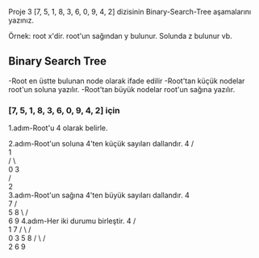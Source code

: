 Proje 3
[7, 5, 1, 8, 3, 6, 0, 9, 4, 2] dizisinin Binary-Search-Tree aşamalarını yazınız.

Örnek: root x'dir. root'un sağından y bulunur. Solunda z bulunur vb.

## Binary Search Tree
-Root en üstte bulunan node olarak ifade edilir
-Root'tan küçük nodelar root'un soluna yazılır.
-Root'tan büyük nodelar root'un sağına yazılır.

### [7, 5, 1, 8, 3, 6, 0, 9, 4, 2] için
1.adım-Root'u 4 olarak belirle.

2.adım-Root'un soluna 4'ten küçük sayıları dallandır.
                     4
                    /     
                   1       
                  /  \    
                 0    3  
                     /    
                    2      
3.adım-Root'un sağına 4'ten büyük sayıları dallandır.
                       4
                         \
                          7
                         / \
                        5   8
                         \ / \
                          6   9
4.adım-Her iki durumu birleştir.
                       4
                    /     \
                   1       7
                  /  \    / \
                 0    3  5   8
                     /    \ / \
                    2      6   9